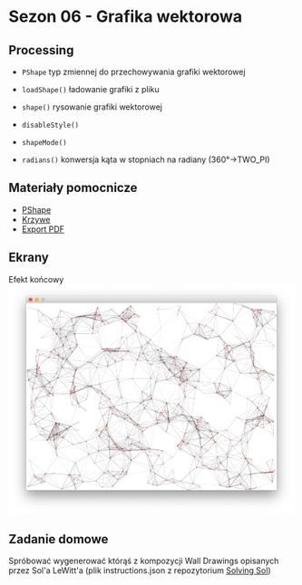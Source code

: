 # Sezon 06 - Grafika wektorowa

## Processing

- `PShape` typ zmiennej do przechowywania grafiki wektorowej
- `loadShape()` ładowanie grafiki z pliku
- `shape()` rysowanie grafiki wektorowej
- `disableStyle()`
- `shapeMode()`

- `radians()` konwersja kąta w stopniach na radiany (360°->TWO_PI)

## Materiały pomocnicze

- [PShape](https://processing.org/tutorials/pshape)
- [Krzywe](https://processing.org/tutorials/curves)
- [Export PDF](https://processing.org/reference/libraries/pdf/index.html)

## Ekrany

Efekt końcowy 
![](e04.png)

## Zadanie domowe

Spróbować wygenerować którąś z kompozycji Wall Drawings opisanych przez Sol'a LeWitt'a (plik instructions.json z repozytorium [Solving Sol](https://github.com/wholepixel/solving-sol))
